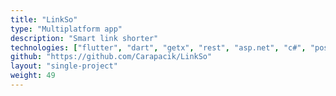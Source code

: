 ```yaml
---
title: "LinkSo"
type: "Multiplatform app"
description: "Smart link shorter"
technologies: ["flutter", "dart", "getx", "rest", "asp.net", "c#", "postgresql"]
github: "https://github.com/Carapacik/LinkSo"
layout: "single-project"
weight: 49
---
```

